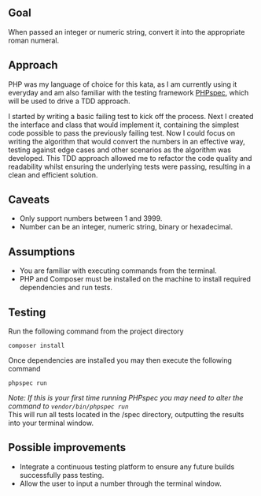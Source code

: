 
## Goal
When passed an integer or numeric string, convert it into the appropriate roman numeral.

## Approach
PHP was my language of choice for this kata, as I am currently using it everyday and am also familiar with the testing framework [PHPspec](http://www.phpspec.net/en/stable/), which will be used to drive a TDD approach.

I started by writing a basic failing test to kick off the process. Next I created the interface and class that would implement it, containing the simplest code possible to pass the previously failing test. Now I could focus on writing the algorithm that would convert the numbers in an effective way, testing against edge cases and other scenarios as the algorithm was developed. This TDD approach allowed me to refactor the code quality and readability whilst ensuring the underlying tests were passing, resulting in a clean and efficient solution.

## Caveats
* Only support numbers between 1 and 3999.
* Number can be an integer, numeric string, binary or hexadecimal.

## Assumptions
* You are familiar with executing commands from the terminal.
* PHP and Composer must be installed on the machine to install required dependencies and run tests.

## Testing
Run the following command from the project directory

`composer install`
  
Once dependencies are installed you may then execute the following command
  
`phpspec run`

*Note: If this is your first time running PHPspec you may need to alter the command to `vendor/bin/phpspec run`*</br>
This will run all tests located in the /spec directory, outputting the results into your terminal window.

## Possible improvements
* Integrate a continuous testing platform to ensure any future builds successfully pass testing.
* Allow the user to input a number through the terminal window.
